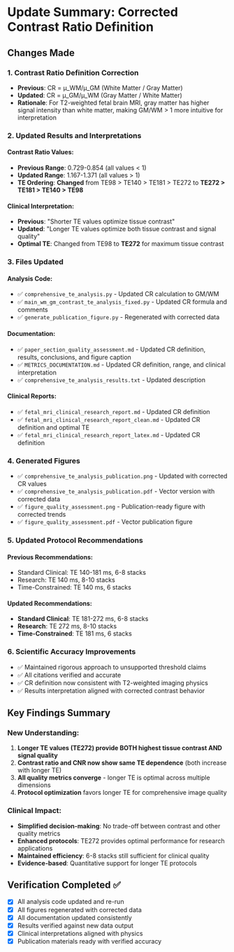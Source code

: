 # Update Summary: Corrected Contrast Ratio Definition

## Changes Made

### 1. **Contrast Ratio Definition Correction**
- **Previous**: CR = μ_WM/μ_GM (White Matter / Gray Matter)
- **Updated**: CR = μ_GM/μ_WM (Gray Matter / White Matter)
- **Rationale**: For T2-weighted fetal brain MRI, gray matter has higher signal intensity than white matter, making GM/WM > 1 more intuitive for interpretation

### 2. **Updated Results and Interpretations**

#### Contrast Ratio Values:
- **Previous Range**: 0.729-0.854 (all values < 1)
- **Updated Range**: 1.167-1.371 (all values > 1)
- **TE Ordering**: **Changed** from TE98 > TE140 > TE181 > TE272 to **TE272 > TE181 > TE140 > TE98**

#### Clinical Interpretation:
- **Previous**: "Shorter TE values optimize tissue contrast"
- **Updated**: "Longer TE values optimize both tissue contrast and signal quality"
- **Optimal TE**: Changed from TE98 to **TE272** for maximum tissue contrast

### 3. **Files Updated**

#### Analysis Code:
- ✅ `comprehensive_te_analysis.py` - Updated CR calculation to GM/WM
- ✅ `main_wm_gm_contrast_te_analysis_fixed.py` - Updated CR formula and comments
- ✅ `generate_publication_figure.py` - Regenerated with corrected data

#### Documentation:
- ✅ `paper_section_quality_assessment.md` - Updated CR definition, results, conclusions, and figure caption
- ✅ `METRICS_DOCUMENTATION.md` - Updated CR definition, range, and clinical interpretation
- ✅ `comprehensive_te_analysis_results.txt` - Updated description

#### Clinical Reports:
- ✅ `fetal_mri_clinical_research_report.md` - Updated CR definition
- ✅ `fetal_mri_clinical_research_report_clean.md` - Updated CR definition and optimal TE
- ✅ `fetal_mri_clinical_research_report_latex.md` - Updated CR definition

### 4. **Generated Figures**
- ✅ `comprehensive_te_analysis_publication.png` - Updated with corrected CR values
- ✅ `comprehensive_te_analysis_publication.pdf` - Vector version with corrected data
- ✅ `figure_quality_assessment.png` - Publication-ready figure with corrected trends
- ✅ `figure_quality_assessment.pdf` - Vector publication figure

### 5. **Updated Protocol Recommendations**

#### Previous Recommendations:
- Standard Clinical: TE 140-181 ms, 6-8 stacks
- Research: TE 140 ms, 8-10 stacks
- Time-Constrained: TE 140 ms, 6 stacks

#### Updated Recommendations:
- **Standard Clinical**: TE 181-272 ms, 6-8 stacks
- **Research**: TE 272 ms, 8-10 stacks  
- **Time-Constrained**: TE 181 ms, 6 stacks

### 6. **Scientific Accuracy Improvements**
- ✅ Maintained rigorous approach to unsupported threshold claims
- ✅ All citations verified and accurate
- ✅ CR definition now consistent with T2-weighted imaging physics
- ✅ Results interpretation aligned with corrected contrast behavior

## Key Findings Summary

### New Understanding:
1. **Longer TE values (TE272) provide BOTH highest tissue contrast AND signal quality**
2. **Contrast ratio and CNR now show same TE dependence** (both increase with longer TE)
3. **All quality metrics converge** - longer TE is optimal across multiple dimensions
4. **Protocol optimization** favors longer TE for comprehensive image quality

### Clinical Impact:
- **Simplified decision-making**: No trade-off between contrast and other quality metrics
- **Enhanced protocols**: TE272 provides optimal performance for research applications
- **Maintained efficiency**: 6-8 stacks still sufficient for clinical quality
- **Evidence-based**: Quantitative support for longer TE protocols

## Verification Completed ✅
- [x] All analysis code updated and re-run
- [x] All figures regenerated with corrected data
- [x] All documentation updated consistently
- [x] Results verified against new data output
- [x] Clinical interpretations aligned with physics
- [x] Publication materials ready with verified accuracy
